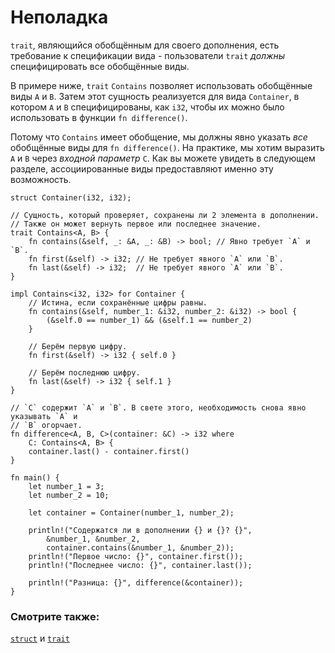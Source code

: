 # Неполадка

`trait`, являющийся обобщённым для своего дополнения, есть требование к спецификации вида - пользователи `trait` *должны* специфицировать все обобщённые виды.

В примере ниже, `trait` `Contains` позволяет 
использовать обобщённые виды `A` и `B`.
Затем этот сущность реализуется для вида `Container`, в 
котором `A` и `B` специфицированы, как 
`i32`, чтобы их можно было использовать в функции 
`fn difference()`.

Потому что `Contains` имеет обобщение, мы должны 
явно указать *все* обобщённые виды для 
`fn difference()`. На практике, мы хотим выразить 
`A` и `B` через *входной 
параметр* `C`. Как вы можете увидеть в следующем 
разделе, ассоциированные виды предоставляют именно эту 
возможность.

```rust,editable
struct Container(i32, i32);

// Сущность, который проверяет, сохранены ли 2 элемента в дополнении.
// Также он может вернуть первое или последнее значение.
trait Contains<A, B> {
    fn contains(&self, _: &A, _: &B) -> bool; // Явно требует `A` и `B`.
    fn first(&self) -> i32; // Не требует явного `A` или `B`.
    fn last(&self) -> i32;  // Не требует явного `A` или `B`.
}

impl Contains<i32, i32> for Container {
    // Истина, если сохранённые цифры равны.
    fn contains(&self, number_1: &i32, number_2: &i32) -> bool {
        (&self.0 == number_1) && (&self.1 == number_2)
    }

    // Берём первую цифру.
    fn first(&self) -> i32 { self.0 }

    // Берём последнюю цифру.
    fn last(&self) -> i32 { self.1 }
}

// `C` содержит `A` и `B`. В свете этого, необходимость снова явно указывать `A` и
// `B` огорчает.
fn difference<A, B, C>(container: &C) -> i32 where
    C: Contains<A, B> {
    container.last() - container.first()
}

fn main() {
    let number_1 = 3;
    let number_2 = 10;

    let container = Container(number_1, number_2);

    println!("Содержатся ли в дополнении {} и {}? {}",
        &number_1, &number_2,
        container.contains(&number_1, &number_2));
    println!("Первое число: {}", container.first());
    println!("Последнее число: {}", container.last());

    println!("Разница: {}", difference(&container));
}
```

### Смотрите также:

[`struct`](../../custom_types/structs.md) и [`trait`](../../trait.md)
